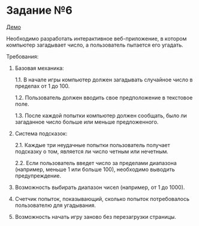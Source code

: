 # Задание №6

[Демо](https://64f857f847d15368ee9b972d--steady-granita-d1e868.netlify.app/)

Необходимо разработать интерактивное веб-приложение, в котором компьютер загадывает число, а пользователь пытается его угадать.

Требования:
1. Базовая механика:

   1.1. В начале игры компьютер должен загадывать случайное число в пределах от 1 до 100.
   
   1.2. Пользователь должен вводить свое предположение в текстовое поле.
   
   1.3. После каждой попытки компьютер должен сообщать, было ли загаданное число больше или меньше предложенного.
   
2. Система подсказок:
   
    2.1. Каждые три неудачные попытки пользователь получает подсказку о том, является ли число четным или нечетным.
   
    2.2. Если пользователь введет число за пределами диапазона (например, меньше 1 или больше 100), необходимо выводить предупреждение.
   
3. Возможность выбирать диапазон чисел (например, от 1 до 1000).
4. Счетчик попыток, показывающий, сколько попыток потребовалось пользователю для угадывания.
5. Возможность начать игру заново без перезагрузки страницы.

